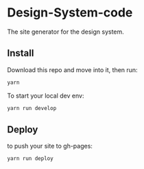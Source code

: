 # Design-System-code

The site generator for the design system.

## Install

Download this repo and move into it, then run:
```sh
yarn
```

To start your local dev env:
```sh
yarn run develop
```
## Deploy

to push your site to gh-pages:
```sh
yarn run deploy
```